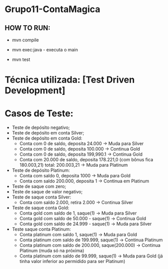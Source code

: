 # Grupo11-ContaMagica

## HOW TO RUN:

- mvn compile

- mvn exec:java - executa o main

- mvn test


# Técnica utilizada: [Test Driven Development]
# Casos de Teste:
- Teste de depósito negativo;
- Teste de depósito em conta Silver;
- Teste de depósito em conta Gold:
    - Conta com 0 de saldo, deposita 24.000 -> Muda para Silver
    - Conta com 0 de saldo, deposita 100.000 -> Continua Gold
    - Conta com 0 de saldo, deposita 199,990.1 -> Continua Gold
    - Conta com 20.000 de saldo, deposita 178.221,0 (com bônus fica 180.003,21) total: 200.003,21 -> Muda para Platinum
- Teste de depósito Platinum:
    - Conta com saldo 0, deposita 1000 -> Muda para Gold
    - Conta com saldo 200.000, deposita 1 -> Continua em Platinum
- Teste de saque com zero;
- Teste de saque de valor negativo;
- Teste de saque conta Silver:
    - Conta com saldo 2.000, retira 2.000 -> Continua Silver
- Teste de saque conta Gold:
    - Conta gold com saldo de 1, saque(1) -> Muda para Silver
    - Conta gold com saldo de 50.000 - saque(1) -> Continua Gold
    - Conta gold com saldo de 24.999 - saque(1) -> Muda para Silver
- Teste saque conta Platinum:
    - Conta platinum com saldo 1, saque(1) -> Muda para Gold
    - Conta platinum com saldo de 199.999, saque(1) -> Continua Platinum
    - Conta platinum com saldo de 200.000, saque(200.000) -> Continua Platinum (muda só na próxima)
    - Conta platinum com saldo de 99.999, saque(1) -> Muda para Gold (já tinha valor inferior ao permidido para ser Platinum)
